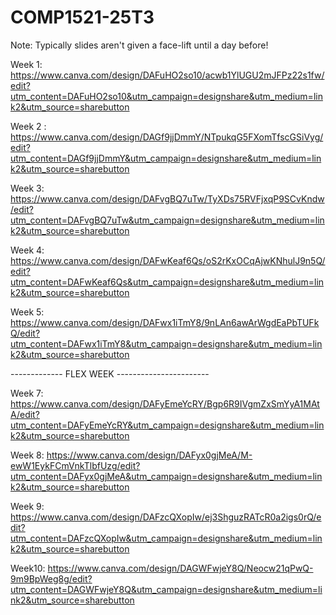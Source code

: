 # COMP1521-25T3

Note: Typically slides aren't given a face-lift until a day before!

Week 1: https://www.canva.com/design/DAFuHO2so10/acwb1YlUGU2mJFPz22s1fw/edit?utm_content=DAFuHO2so10&utm_campaign=designshare&utm_medium=link2&utm_source=sharebutton

Week 2 : https://www.canva.com/design/DAGf9jjDmmY/NTpukqG5FXomTfscGSiVyg/edit?utm_content=DAGf9jjDmmY&utm_campaign=designshare&utm_medium=link2&utm_source=sharebutton

Week 3: https://www.canva.com/design/DAFvgBQ7uTw/TyXDs75RVFjxqP9SCvKndw/edit?utm_content=DAFvgBQ7uTw&utm_campaign=designshare&utm_medium=link2&utm_source=sharebutton

Week 4: https://www.canva.com/design/DAFwKeaf6Qs/oS2rKxOCqAjwKNhulJ9n5Q/edit?utm_content=DAFwKeaf6Qs&utm_campaign=designshare&utm_medium=link2&utm_source=sharebutton

Week 5: https://www.canva.com/design/DAFwx1iTmY8/9nLAn6awArWgdEaPbTUFkQ/edit?utm_content=DAFwx1iTmY8&utm_campaign=designshare&utm_medium=link2&utm_source=sharebutton

------------- FLEX WEEK -----------------------

Week 7: https://www.canva.com/design/DAFyEmeYcRY/Bgp6R9IVgmZxSmYyA1MAtA/edit?utm_content=DAFyEmeYcRY&utm_campaign=designshare&utm_medium=link2&utm_source=sharebutton

Week 8: https://www.canva.com/design/DAFyx0gjMeA/M-ewW1EykFCmVnkTlbfUzg/edit?utm_content=DAFyx0gjMeA&utm_campaign=designshare&utm_medium=link2&utm_source=sharebutton

Week 9: https://www.canva.com/design/DAFzcQXopIw/ej3ShguzRATcR0a2igs0rQ/edit?utm_content=DAFzcQXopIw&utm_campaign=designshare&utm_medium=link2&utm_source=sharebutton

Week10: https://www.canva.com/design/DAGWFwjeY8Q/Neocw21qPwQ-9m9BpWeg8g/edit?utm_content=DAGWFwjeY8Q&utm_campaign=designshare&utm_medium=link2&utm_source=sharebutton
